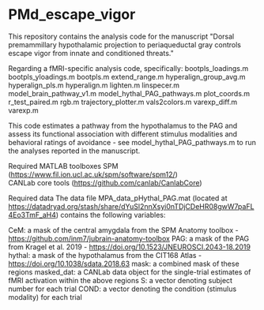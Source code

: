 # PMd_escape_vigor
This repository contains the analysis code for the manuscript "Dorsal premammillary hypothalamic projection to periaqueductal gray controls escape vigor from innate and conditioned threats."

Regarding a fMRI-specific analysis code, specifically:
bootpls_loadings.m
bootpls_yloadings.m
bootpls.m
extend_range.m
hyperalign_group_avg.m
hyperalign_pls.m
hyperalign.m
lighten.m
linspecer.m
model_brain_pathway_v1.m
model_hythal_PAG_pathways.m
plot_coords.m
r_test_paired.m
rgb.m
trajectory_plotter.m
vals2colors.m
varexp_diff.m
varexp.m


This code estimates a pathway from the hypothalamus to the PAG and
assess its functional association with different stimulus modalities and
behavioral ratings of avoidance - see model_hythal_PAG_pathways.m to run
the analyses reported in the manuscript.

Required MATLAB toolboxes
SPM (https://www.fil.ion.ucl.ac.uk/spm/software/spm12/)  
CANLab core tools (https://github.com/canlab/CanlabCore) 

Required data
The data file MPA_data_pHythal_PAG.mat (located at https://datadryad.org/stash/share/dYuSl2nnXsyi0nTDjCDeHR08gwW7paFL4Eo3TmF_aH4) contains the following variables:

CeM: a mask of the central amygdala from the SPM Anatomy toolbox - https://github.com/inm7/jubrain-anatomy-toolbox
PAG: a mask of the PAG from Kragel et al. 2019 - https://doi.org/10.1523/JNEUROSCI.2043-18.2019
hythal: a mask of the hypothalamus from the CIT168 Atlas - https://doi.org/10.1038/sdata.2018.63
mask: a combined mask of these regions
masked_dat: a CANLab data object for the single-trial estimates of fMRI activation within the above regions
S: a vector denoting subject number for each trial
COND: a vector denoting the condition (stimulus modality) for each trial
